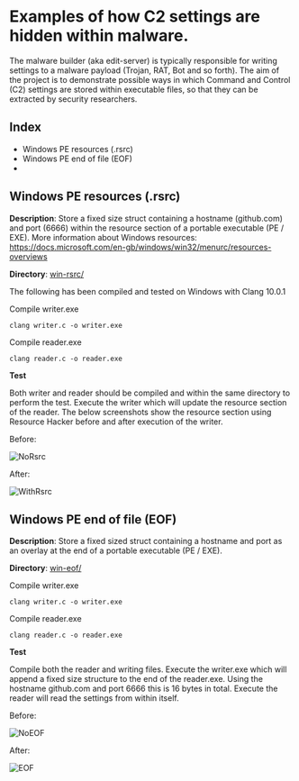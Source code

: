 # Examples of how C2 settings are hidden within malware.

The malware builder (aka edit-server) is typically responsible for writing settings to a malware payload (Trojan, RAT, Bot and so forth).
The aim of the project is to demonstrate possible ways in which Command and Control (C2) settings are stored within executable files, so that they can be extracted by security researchers. 

## Index
- Windows PE resources (.rsrc)
- Windows PE end of file (EOF)
-


## Windows PE resources (.rsrc)

**Description**: Store a fixed size struct containing a hostname (github.com) and port (6666) within the resource section of a portable executable (PE / EXE).
More information about Windows resources: https://docs.microsoft.com/en-gb/windows/win32/menurc/resources-overviews

**Directory**: [win-rsrc/](https://github.com/MaybeNotABob/edit-server/tree/main/win-rsrc)
  
The following has been compiled and tested on Windows with Clang 10.0.1

Compile writer.exe

``` clang writer.c -o writer.exe ```

Compile reader.exe

``` clang reader.c -o reader.exe ```

**Test**

Both writer and reader should be compiled and within the same directory to perform the test.
Execute the writer which will update the resource section of the reader. The below screenshots show the resource section using Resource Hacker before and after execution of the writer.

Before:

![NoRsrc](https://github.com/MaybeNotABob/edit-server/blob/main/win-rsrc/01-reader-exe%20before%20executing%20writer-exe.png)

After:

![WithRsrc](https://github.com/MaybeNotABob/edit-server/blob/main/win-rsrc/02-reader-exe%20after%20executing%20writer-exe.png) 


## Windows PE end of file (EOF)
**Description**: Store a fixed sized struct containing a hostname and port as an overlay at the end of a portable executable (PE / EXE).

**Directory**:  [win-eof/](https://github.com/MaybeNotABob/edit-server/tree/main/win-eof)

Compile writer.exe

``` clang writer.c -o writer.exe ```

Compile reader.exe

``` clang reader.c -o reader.exe ```

**Test**

Compile both the reader and writing files. Execute the writer.exe which will append a fixed size structure to the end of the reader.exe. Using the hostname github.com and port 6666 this is 16 bytes in total. Execute the reader will read the settings from within itself.

Before:

![NoEOF](https://github.com/MaybeNotABob/edit-server/blob/main/win-eof/01-reader-exe%20before%20executing%20EOF%20writer.png)

After:

![EOF](https://github.com/MaybeNotABob/edit-server/blob/main/win-eof/02-reader-exe%20after%20executing%20EOF%20writer.png)


